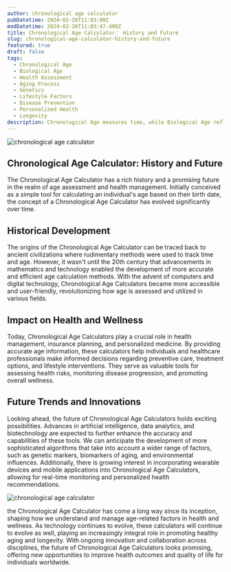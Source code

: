 ```yaml
---
author: chronological age calculator
pubDatetime: 2024-02-26T11:03:00Z
modDatetime: 2024-02-26T11:03:47.400Z
title: Chronological Age Calculator： History and Future
slug: chronological-age-calculator-history-and-future
featured: true
draft: false
tags:
  - Chronological Age
  - Biological Age
  - Health Assessment
  - Aging Process
  - Genetics
  - Lifestyle Factors
  - Disease Prevention
  - Personalized Health
  - Longevity
description: Chronological Age measures time, while Biological Age reflects health influenced by genes and lifestyle. Biological Age guides health strategies more accurately.
---
```


![chronological age calculator](@assets/images/article-image1-7.jpg)

## Chronological Age Calculator: History and Future

The Chronological Age Calculator has a rich history and a promising future in the realm of age assessment and health management. Initially conceived as a simple tool for calculating an individual's age based on their birth date, the concept of a Chronological Age Calculator has evolved significantly over time.

## Historical Development

The origins of the Chronological Age Calculator can be traced back to ancient civilizations where rudimentary methods were used to track time and age. However, it wasn't until the 20th century that advancements in mathematics and technology enabled the development of more accurate and efficient age calculation methods. With the advent of computers and digital technology, Chronological Age Calculators became more accessible and user-friendly, revolutionizing how age is assessed and utilized in various fields.

## Impact on Health and Wellness

Today, Chronological Age Calculators play a crucial role in health management, insurance planning, and personalized medicine. By providing accurate age information, these calculators help individuals and healthcare professionals make informed decisions regarding preventive care, treatment options, and lifestyle interventions. They serve as valuable tools for assessing health risks, monitoring disease progression, and promoting overall wellness.

## Future Trends and Innovations

Looking ahead, the future of Chronological Age Calculators holds exciting possibilities. Advances in artificial intelligence, data analytics, and biotechnology are expected to further enhance the accuracy and capabilities of these tools. We can anticipate the development of more sophisticated algorithms that take into account a wider range of factors, such as genetic markers, biomarkers of aging, and environmental influences. Additionally, there is growing interest in incorporating wearable devices and mobile applications into Chronological Age Calculators, allowing for real-time monitoring and personalized health recommendations.

![chronological age calculator](@assets/images/article-image1-8.jpg)

the Chronological Age Calculator has come a long way since its inception, shaping how we understand and manage age-related factors in health and wellness. As technology continues to evolve, these calculators will continue to evolve as well, playing an increasingly integral role in promoting healthy aging and longevity. With ongoing innovation and collaboration across disciplines, the future of Chronological Age Calculators looks promising, offering new opportunities to improve health outcomes and quality of life for individuals worldwide.
